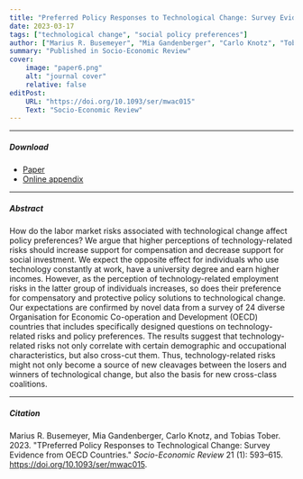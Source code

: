 ```yaml
---
title: "Preferred Policy Responses to Technological Change: Survey Evidence from OECD Countries" 
date: 2023-03-17
tags: ["technological change", "social policy preferences"]
author: ["Marius R. Busemeyer", "Mia Gandenberger", "Carlo Knotz", "Tobias Tober"]
summary: "Published in Socio-Economic Review"
cover:
    image: "paper6.png"
    alt: "journal cover"
    relative: false
editPost:
    URL: "https://doi.org/10.1093/ser/mwac015"
    Text: "Socio-Economic Review"
---
```


---

##### Download

+ [Paper](paper6.pdf)
+ [Online appendix](appendix6.pdf)

---

##### Abstract

How do the labor market risks associated with technological change affect policy preferences? We argue that higher perceptions of technology-related risks should increase support for compensation and decrease support for social investment. We expect the opposite effect for individuals who use technology constantly at work, have a university degree and earn higher incomes. However, as the perception of technology-related employment risks in the latter group of individuals increases, so does their preference for compensatory and protective policy solutions to technological change. Our expectations are confirmed by novel data from a survey of 24 diverse Organisation for Economic Co-operation and Development (OECD) countries that includes specifically designed questions on technology-related risks and policy preferences. The results suggest that technology-related risks not only correlate with certain demographic and occupational characteristics, but also cross-cut them. Thus, technology-related risks might not only become a source of new cleavages between the losers and winners of technological change, but also the basis for new cross-class coalitions.

---

##### Citation

Marius R. Busemeyer, Mia Gandenberger, Carlo Knotz, and Tobias Tober. 2023. "TPreferred Policy Responses to Technological Change: Survey Evidence from OECD Countries." *Socio-Economic Review* 21 (1): 593–615. https://doi.org/10.1093/ser/mwac015.
